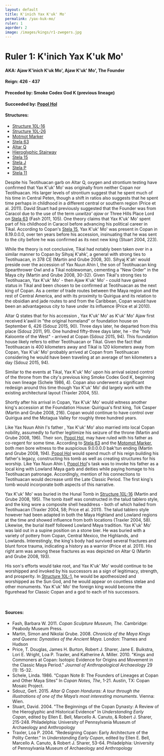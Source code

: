 ```yaml
---
layout: default
title: K'inich Yax K'uk' Mo'
permalink: /yax-kuk-mo/
ruler: 1
aqorder: 2
image: /images/kings/r1-zwegers.jpg
---
```


# Ruler 1: K'inich Yax K'uk Mo'

#### <strong>AKA:</strong> Ajaw K'inich K'uk Mo', Ajaw K'uk' Mo', The Founder
#### <strong>Reign:</strong> 426 - 437
#### <strong>Preceded by:</strong> Smoke Codex God K (previous lineage)
#### <strong>Succeeded by:</strong> <a href="{{site.baseurl}}/popol-hol">Popol Hol</a>
#### <strong>Structures:</strong>
<ul>
<li><a href="{{site.baseurl}}/structure-16">Structure 10L-16</a></li>
<li><a href="{{site.baseurl}}/structure-26">Structure 10L-26</a></li>
<li><a href="{{site.baseurl}}/motmot-marker">Motmot Marker</a></li>
<li><a href="{{site.baseurl}}/stela-63">Stela 63</a></li>
<li><a href="{{site.baseurl}}/altar-q">Altar Q</a></li>
<li><a href="{{site.baseurl}}/hieroglyphic-stairway">Hieroglyphic Stairway</a></li>
<li><a href="{{site.baseurl}}/stela-15">Stela 15</a></li>
<li><a href="{{site.baseurl}}/stela-j">Stela J</a></li>
<li><a href="{{site.baseurl}}/stela-p">Stela P</a></li>
<li><a href="{{site.baseurl}}/stela-11">Stela 11</a></li>
</ul>

Despite his Teotihuacan garb on Altar Q, oxygen and strontium testing have confirmed that Yax K'uk' Mo' was originally from neither Copan nor Teotihuacan. His larger levels of strontium suggest that he spent much of his time in Central Peten, though a shift in ratios also suggests that he spent time perhaps in childhood in a different central or southern region (Price et al. 2011). David Stuart had previously suggested that the Founder was from Caracol due to the use of the term <em>uxwitza' ajaw</em> or Three Hills Place Lord on <a href="{{site.baseurl}}/stela-63">Stela 63</a> (Fash 2011, 105). One theory claims that Yax K'uk' Mo' spent part of his childhood in Caracol before advancing his political career in Tikal. According to Copan's  <a href="{{site.baseurl}}/stela-15">Stela 15</a>, Yax K'uk' Mo' was present in Copan in 8.19.0.0.0, over ten years before his accession, insinuating that he was sent to the city before he was confirmed as its next new king (Stuart 2004, 223).

While the theory is not conclusive, Tikal had notably been taken over in a similar manner to Copan by Sihyaj K'ahk', a general with strong ties to Teotihuacan, in 378 CE (Martin and Grube 2008, 30). Sihyaj K'ah' would preside over the accession of Yax Nuun Ahin I,  the son of Teotihuacan king Spearthrower Owl and a Tikal noblewoman, cementing a "New Order" in the Maya city (Martin and Grube 2008, 30-32). Given Tikal's strong ties to Teotihuacan, Yax K'uk' Mo' - then Ajaw K'uk' Mo' - could have gained status in Tikal and been chosen to be confirmed at Teotihuacan as the next king of Copan. As a center of trade routes between the Maya region and the rest of Central America, and with its proximity to Quirigua and its relation to the obsidian and jade routes to and from the Caribbean, Copan would have been an advantageous city to have under its influence (Price et al 2010).

Altar Q states that for his accession , Yax K'uk' Mo' as K'uk' Mo' Ajaw first received k'awiil in "the original homeland" or foundation house on September 6, 426 (Sdouz 2015, 90). Three days later, he departed from this place (Sdouz 2011, 91). One hundred fifty-three days later, he - the "holy Kaloomte of the West" - arrived at Copan (Sdouz 2015, 94). This foundation house likely refers to either Teotihuacan or Tikal. Given the fact that Teotihuacan is 400 kilometers away and Tikal is 120 kilometers away from Copan, Yax K'uk' Mo' probably arrived at Copan from Teotihuacan considering he would have been traveling at an average of ten kilometers a day (Sdouz 2015, 94).

Similar to the events at Tikal, Yax K'uk' Mo' upon his arrival seized control of the throne from the city's previous king Smoke Codex God K, beginning his own lineage (Schele 1986, 4). Copan also underwent a significant redesign around this time though Yax K'uk' Mo' did largely work with the existing architectural layout (Traxler 2004, 55).

Shortly after his arrival in Copan, Yax K'uk' Mo' would witness another king's accession at the Foundation House: Quirigua's first king, Tok Casper (Martin and Grube 2008, 216). Copan would continue to have control over Quirigua and the Motagua Valley for roughly three hundred years.  

Like Yax Nuun Ahin I's father , Yax K'uk' Mo' also married into local Copan nobility, assumedly to further legitimize his seizure of the throne (Martin and Grube 2008, 196). Their son, <a href="{{site.baseurl}}/popol-hol">Popol Hol</a>, may have ruled with his father as co-regent for some time. According to <a href="{{site.baseurl}}/stela-63">Stela 63</a> and the <a href="{{site.baseurl}}/motmot-marker">Motomot Marker</a>, both men bore witness to the auspicious 9.0.0.0.0 bak'tun ending (Martin and Grube 2008, 194). <a href="{{site.baseurl}}/popol-hol">Popol Hol</a> would spend much of his reign building his father's legacy, constructing his tomb as well as creating structures for his worship. Like Yax Nuun Ahin I, <a href="{{site.baseurl}}/popol-hol">Popol Hol</a>'s task was to invoke his father as a local king with Lowland Maya garb and deities while paying homage to his Teotihuacan patronage. Accordingly, mention of his connections to Teotihuacan would decrease until the Late Classic Period. The first king's tomb would incorporate both aspects of this narrative.

Yax K'uk' Mo' was buried in the Hunal Tomb in <a href="{{site.baseurl}}/structure-16"> Structure 10L-16</a> (Martin and Grube 2008, 195). The tomb itself was constructed in the  talud tablero style, and the king wore a composite shell headdress - both of which hailed from Teotihuacan (Traxler 2004, 58; Price et al. 2011). The talud tablero style however had been adapted in both the Maya Highland and Lowland regions at the time and showed influence from both locations (Traxler 2004, 58). Likewise, the burial itself followed Lowland Maya tradition. Yax K'uk' Mo' was laid out in a supine position on a stone bier. He was buried with a variety of pottery from Copan, Central Mexico, the Highlands, and Lowlands. Interestingly, the king's body had survived several fractures and blunt force trauma, indicating a history as a warrior (Price et al. 2011). His right arm was among these fractures as was depicted on Altar Q (Martin and Grube 2008, 193).

His son's efforts would take root, and Yax K'uk' Mo' would continue to be worshipped and invoked by his successors as a sign of legitimacy, strength, and prosperity. In <a href="{{site.baseurl}}/structure-16">Structure 10L-1</a>, he would be apotheosized and worshipped as the Sun God, and he would appear on countless stelae and other monuments. Yax K'uk' Mo' the foreign king would become the figurehead for Classic Copan and a god to each of his successors.

<br>

#### <strong>Sources:</strong>
<ul>
<li>Fash, Barbara W. 2011. <cite>Copan Sculpture Museum, The</cite>. Cambridge:
    Peabody Museum Press.</li>
<li>Martin, Simon and Nikolai Grube. 2008. <cite>Chronicle of the Maya Kings and Queens: Dynasties of the Ancient Maya.</cite> London: Thames and Hudson</li>
<li>Price, T. Douglas, James H. Burton, Robert J. Sharer, Jane E. Buikstra, Lori E. Wright, Loa P. Traxler, and Katherine A. Miller. 2010. "Kings and Commoners at Copan: Isotopic Evidence for Origins and Movement in the Classic Maya Period." <cite>Journal of Anthropological Archaeology</cite> 29 (1): 15-32.</li>
<li>Schele, Linda. 1986. “Copan Note 8: The Founders of Lineages at Copan and Other Maya Sites” In <cite>Copan Notes, The</cite>, 1-21. Austin, TX: Copan Mosaic Project.</li>
<li>Sdouz, Gert. 2015. <cite>Altar Q Copan Honduras: A tour through the illustrations of one of the Maya’s most interesting monuments</cite>. Vienna: Wien.</li>
<li>Stuart, David. 2004. "The Beginnings of the Copan Dynasty: A Review of the Hieroglyphic and Historical Evidence" In <cite>Understanding Early Copan</cite>, edited by Ellen E. Bell, Marcello A. Canuto, & Robert J. Sharer, 215-248. Philadelphia: University of Pennsylvania Museum of Archaeology and Anthropology</li>
<li>Traxler, Loa P. 2004. "Redesigning Copan: Early Architecture of the Polity Center." In <cite>Understanding Early Copan</cite>, edited by Ellen E. Bell, Marcello A. Canuto, & Robert J. Sharer, 53-64. Philadelphia: University of Pennsylvania Museum of Archaeology and Anthropology</li>
</ul>
